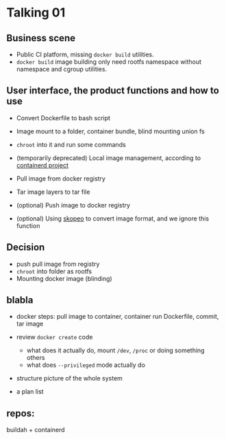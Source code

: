 Talking 01
====

Business scene
----

* Public CI platform, missing `docker build` utilities.
* `docker build` image building only need rootfs namespace without namespace and cgroup utilities.

User interface, the product functions and how to use
----

* Convert Dockerfile to bash script
* Image mount to a folder, container bundle, blind mounting union fs
* `chroot` into it and run some commands

* (temporarily deprecated) Local image management, according to [containerd project](https://github.com/containerd/containerd)

* Pull image from docker registry
* Tar image layers to tar file
* (optional) Push image to docker registry

* (optional) Using [skopeo](https://github.com/projectatomic/skopeo) to convert image format, and we ignore this function

Decision
----

* push pull image from registry
* `chroot` into folder as rootfs
* Mounting docker image (blinding)

blabla
----

* docker steps: pull image to container, container run Dockerfile, commit, tar image

* review `docker create` code
	* what does it actually do, mount `/dev`, `/proc` or doing something others
	* what does `--privileged` mode actually do

* structure picture of the whole system

* a plan list

repos:
----

buildah + containerd
